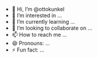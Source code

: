- 👋 Hi, I’m @ottokunkel
- 👀 I’m interested in ...
- 🌱 I’m currently learning ...
- 💞️ I’m looking to collaborate on ...
- 📫 How to reach me ...
- 😄 Pronouns: ...
- ⚡ Fun fact: ...

<!---
ottokunkel/ottokunkel is a ✨ special ✨ repository because its `README.md` (this file) appears on your GitHub profile.
You can click the Preview link to take a look at your changes.
--->
